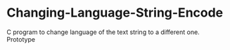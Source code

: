 # Changing-Language-String-Encode
 C program to change language of the text string to a different one. Prototype
